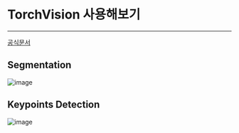 # TorchVision 사용해보기 

---

[공식문서](https://pytorch.org/docs/stable/torchvision/)

## Segmentation
![image](https://user-images.githubusercontent.com/64149514/103924262-22a35200-5159-11eb-9e84-2853f1f656f7.png)


## Keypoints Detection
![image](https://user-images.githubusercontent.com/64149514/103924305-2f27aa80-5159-11eb-830b-dec236c2ff45.png)
